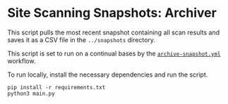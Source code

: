 # Site Scanning Snapshots: Archiver

This script pulls the most recent snapshot containing all scan results and saves
it as a CSV file in the `../snapshots` directory.

This script is set to run on a continual bases by the
[`archive-snapshot.yml`](https://github.com/GSA/site-scanning-snapshots/blob/main/.github/workflows/archive-snapshot.yml)
workflow.

To run locally, install the necessary dependencies and run the script.

```shell
pip install -r requirements.txt
python3 main.py
```
